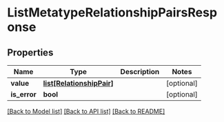# ListMetatypeRelationshipPairsResponse

## Properties
Name | Type | Description | Notes
------------ | ------------- | ------------- | -------------
**value** | [**list[RelationshipPair]**](RelationshipPair.md) |  | [optional] 
**is_error** | **bool** |  | [optional] 

[[Back to Model list]](../README.md#documentation-for-models) [[Back to API list]](../README.md#documentation-for-api-endpoints) [[Back to README]](../README.md)

